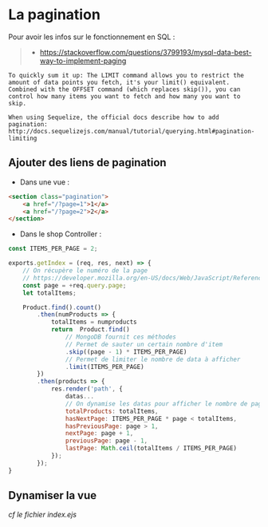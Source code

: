 # La pagination

Pour avoir les infos sur le fonctionnement en SQL :
> * https://stackoverflow.com/questions/3799193/mysql-data-best-way-to-implement-paging

```
To quickly sum it up: The LIMIT command allows you to restrict the amount of data points you fetch, it's your limit() equivalent. Combined with the OFFSET command (which replaces skip()), you can control how many items you want to fetch and how many you want to skip.

When using Sequelize, the official docs describe how to add pagination: http://docs.sequelizejs.com/manual/tutorial/querying.html#pagination-limiting
```

## Ajouter des liens de pagination

* Dans une vue :
```html
<section class="pagination">
    <a href="/?page=1">1</a>
    <a href="/?page=2">2</a>
</section>
```

* Dans le shop Controller :
```js
const ITEMS_PER_PAGE = 2;

exports.getIndex = (req, res, next) => {
    // On récupère le numéro de la page
    // https://developer.mozilla.org/en-US/docs/Web/JavaScript/Reference/Operators/Arithmetic_Operators#Unary_plus_()
    const page = +req.query.page;
    let totalItems;

    Product.find().count()
        .then(numProducts => {
            totalItems = numproducts
            return  Product.find()
                // MongoDB fournit ces méthodes
                // Permet de sauter un certain nombre d'item
                .skip((page - 1) * ITEMS_PER_PAGE)
                // Permet de limiter le nombre de data à afficher
                .limit(ITEMS_PER_PAGE)
        })
        .then(products => {
            res.render('path', {
                datas...
                // On dynamise les datas pour afficher le nombre de page
                totalProducts: totalItems,
                hasNextPage: ITEMS_PER_PAGE * page < totalItems,
                hasPreviousPage: page > 1,
                nextPage: page + 1,
                previousPage: page - 1,
                lastPage: Math.ceil(totalItems / ITEMS_PER_PAGE)
            });
        });
}
```

## Dynamiser la vue

_cf le fichier index.ejs_